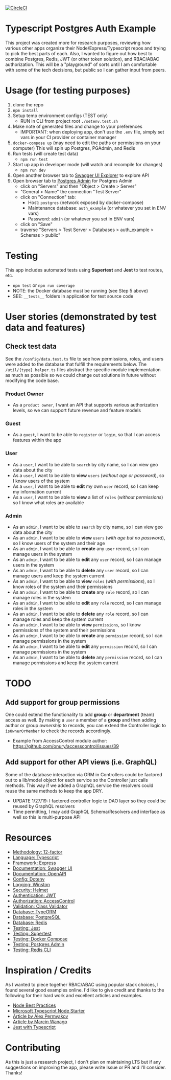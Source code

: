 [![CircleCI](https://circleci.com/gh/mikesparr/typescript-postgres-auth-example.svg?style=svg)](https://circleci.com/gh/mikesparr/typescript-postgres-auth-example)

# Typescript Postgres Auth Example
This project was created more for research purposes, reviewing how various other
apps organize their Node/Express/Typescript repos and trying to pick the best 
parts of each. Also, I wanted to figure out how best to combine Postgres, Redis, 
JWT (or other token solution), and RBAC/ABAC authorization. This will be a "playground" 
of sorts until I am comfortable with some of the tech decisions, but public so I can 
gather input from peers.

# Usage (for testing purposes)
 1. clone the repo
 2. `npm install`
 3. Setup temp environment configs (TEST only)
    * RUN in CLI from project root `./setenv.test.sh`
 4. Make note of generated files and change to your preferences
    * IMPORTANT: when deploying app, don't use the `.env` file, simply set vars in your CI provider or container manager
 5. `docker-compose up` (may need to edit the paths or permissions on your computer)
 This will spin up Postgres, PGAdmin, and Redis
 6. Run tests (will create test data)
    * `npm run test`
 7. Start up app in developer mode (will watch and recompile for changes)
    * `npm run dev`
 8. Open another browser tab to [Swagger UI Explorer](http://localhost:3000/api-docs) to explore API
 9. Open browser tab to [Postgres Admin](http://localhost:8080/browser) for Postgres Admin
    * click on "Servers" and then "Object > Create > Server"
    * "General > Name" the connection "Test Server"
    * click on "Connection" tab:
      * Host: `postgres` (network exposed by docker-compose)
      * Maintenance database: `auth_example` (or whatever you set in ENV vars)
      * Password: `admin` (or whatever you set in ENV vars)
    * click on "Save"
    * traverse "Servers > Test Server > Databases > auth_example > Schemas > public"

# Testing
This app includes automated tests using **Supertest** and **Jest** to test routes, etc.
 * `npm test` or `npm run coverage`
 * NOTE: the Docker database must be running (see Step 5 above)
 * SEE: `__tests__` folders in application for test source code

# User stories (demonstrated by test data and features)
## Check test data
See the `/config/data.test.ts` file to see how permissions, roles, and users were added to the database 
that fulfill the requirements below. The `/util/{type}.helper.ts` files abstract the specific module implementation 
as much as possible so we could change out solutions in future without modifying the code base.

### Product Owner
 * As a `product owner`, I want an API that supports various authorization levels, so we can support future revenue and feature models

### Guest
 * As a `guest`, I want to be able to `register` or `login`, so that I can access features within the app

### User
 * As a `user`, I want to be able to `search` by city name, so I can view geo data about the city
 * As a `user`, I want to be able to **view** `users` (*without age or password*), so I know users of the system
 * As a `user`, I want to be able to **edit** my own `user` record, so I can keep my information current
 * As a `user`, I want to be able to **view** a list of `roles` (*without permissions*) so I know what roles are available

### Admin
 * As an `admin`, I want to be able to `search` by city name, so I can view geo data about the city
 * As an `admin`, I want to be able to **view** `users` (*with age but no password*), so I know users of the system and their age
 * As an `admin`, I want to be able to **create** any `user` record, so I can manage users in the system
 * As an `admin`, I want to be able to **edit** any `user` record, so I can manage users in the system
 * As an `admin`, I want to be able to **delete** any `user` record, so I can manage users and keep the system current
 * As an `admin`, I want to be able to **view** `roles` (*with permissions*), so I know roles of the system and their permissions
 * As an `admin`, I want to be able to **create** any `role` record, so I can manage roles in the system
 * As an `admin`, I want to be able to **edit** any `role` record, so I can manage roles in the system
 * As an `admin`, I want to be able to **delete** any `role` record, so I can manage roles and keep the system current
 * As an `admin`, I want to be able to **view** `permissions`, so I know permissions of the system and their permissions
 * As an `admin`, I want to be able to **create** any `permission` record, so I can manage permissions in the system
 * As an `admin`, I want to be able to **edit** any `permission` record, so I can manage permissions in the system
 * As an `admin`, I want to be able to **delete** any `permission` record, so I can manage permissions and keep the system current

# TODO
## Add support for group permissions
One could extend the functionality to add **group** or **department** (team) access as well. By making a `user`
a member of a **group** and then adding author or group *ownership* to records, you can extend the Controller logic
to `isOwnerOrMember` to check the records accordingly.

 * Example from AccessControl module author: https://github.com/onury/accesscontrol/issues/39

## Add support for other API views (i.e. GraphQL)
Some of the database interaction via ORM in Controllers could be factored out to a lib/model object for each 
service so the Controller just calls methods. This way if we added a GraphQL service the resolvers could reuse the 
same methods to keep the app DRY.
 * UPDATE 1/27/19: I factored controller logic to DAO layer so they could be reused by GraphQL resolvers
 * Time permitting, I may add GraphQL Schema/Resolvers and interface as well so this is multi-purpose API

# Resources
 * [Methodology: 12-factor](https://12factor.net/)
 * [Language: Typescript](https://www.typescriptlang.org/)
 * [Framework: Express](https://expressjs.com/)
 * [Documentation: Swagger UI](https://swagger.io/docs/open-source-tools/swagger-ui/usage/installation/)
 * [Documentation: OpenAPI](https://github.com/OAI/OpenAPI-Specification/blob/master/versions/3.0.0.md)
 * [Config: Dotenv](https://www.npmjs.com/package/dotenv)
 * [Logging: Winston](https://www.npmjs.com/package/winston)
 * [Security: Helmet](https://www.npmjs.com/package/helmet)
 * [Authentication: JWT](https://www.npmjs.com/package/jsonwebtoken)
 * [Authorization: AccessControl](https://www.npmjs.com/package/accesscontrol)
 * [Validation: Class Validator](https://www.npmjs.com/package/class-validator)
 * [Database: TypeORM](https://www.npmjs.com/package/typeorm)
 * [Database: PostgreSQL](https://www.postgresql.org/)
 * [Database: Redis](https://redis.io/commands/)
 * [Testing: Jest](https://jestjs.io/en/)
 * [Testing: Supertest](https://www.npmjs.com/package/supertest)
 * [Testing: Docker Compose](https://docs.docker.com/compose/)
 * [Testing: Postgres Admin](https://www.pgadmin.org/)
 * [Testing: Redis CLI](https://redis.io/topics/rediscli)

# Inspiration / Credits
As I wanted to piece together RBAC/ABAC using popular stack choices, I found several good examples online. I'd 
like to give credit and thanks to the following for their hard work and excellent articles and examples.

 * [Node Best Practices](https://github.com/i0natan/nodebestpractices)
 * [Microsoft Typescript Node Starter](https://github.com/Microsoft/TypeScript-Node-Starter)
 * [Article by Alex Permyakov](https://medium.com/@alex.permyakov/production-ready-node-js-rest-apis-setup-using-typescript-postgresql-and-redis-a9525871407)
 * [Article by Marcin Wanago](https://wanago.io/2019/01/14/express-postgres-relational-databases-typeorm/)
 * [Jest with Typescript](https://blog.morizyun.com/javascript/library-typescript-jest-unit-test.html)

# Contributing
As this is just a research project, I don't plan on maintaining LTS but if any
suggestions on improving the app, please write Issue or PR and I'll consider. Thanks!
